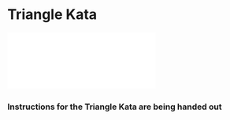
<!-- .slide: class="dark" data-background-color="#1e1e1e" -->

# Triangle Kata

![Hands on Task](./images/task-icon-white.svg) <!-- .element: class="task-icon" -->

### Instructions for the Triangle Kata are being handed out
